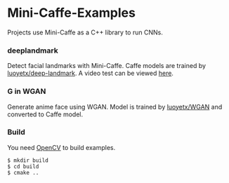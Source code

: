 Mini-Caffe-Examples
==================

Projects use Mini-Caffe as a C++ library to run CNNs.

### deeplandmark

Detect facial landmarks with Mini-Caffe. Caffe models are trained by [luoyetx/deep-landmark](https://github.com/luoyetx/deep-landmark). A video test can be viewed [here](https://youtu.be/oNiAtu0erEk).

### G in WGAN

Generate anime face using WGAN. Model is trained by [luoyetx/WGAN](https://github.com/luoyetx/WGAN) and converted to Caffe model.

### Build

You need [OpenCV](http://opencv.org/) to build examples.

```
$ mkdir build
$ cd build
$ cmake ..
```
